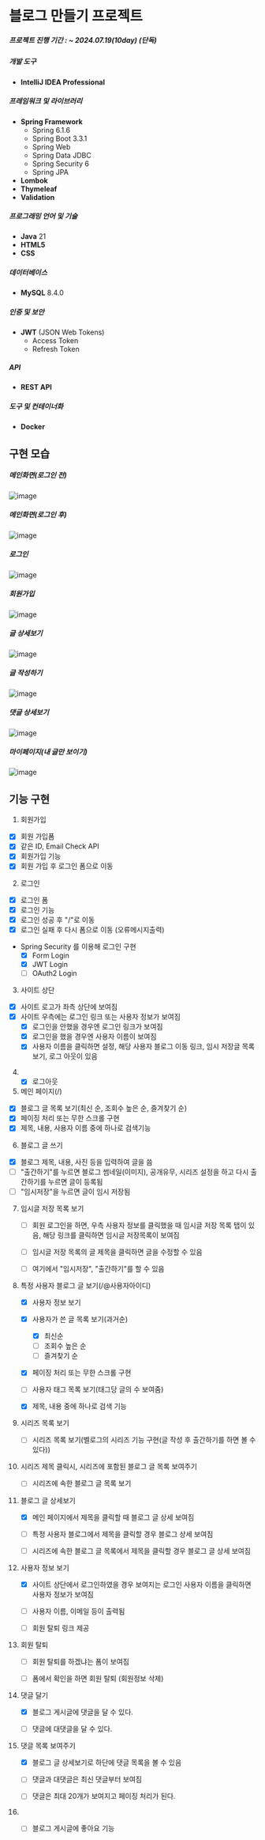 # 블로그 만들기  프로젝트
##### 프로젝트 진행 기간 : ~ 2024.07.19(10day) (단독)

##### 개발 도구
- **IntelliJ IDEA Professional**

##### 프레임워크 및 라이브러리
- **Spring Framework**
  - Spring 6.1.6
  - Spring Boot 3.3.1
  - Spring Web
  - Spring Data JDBC
  - Spring Security 6
  - Spring JPA
- **Lombok**
- **Thymeleaf**
- **Validation**

##### 프로그래밍 언어 및 기술
- **Java** 21
- **HTML5**
- **CSS**

##### 데이터베이스
- **MySQL** 8.4.0

##### 인증 및 보안
- **JWT** (JSON Web Tokens)
  - Access Token
  - Refresh Token

##### API
- **REST API**

##### 도구 및 컨테이너화
- **Docker**



## 구현 모습 
##### 메인화면(로그인 전)
![image](https://github.com/user-attachments/assets/8fb62ca0-3b2f-4b03-a2ea-08eda29623f9)

##### 메인화면(로그인 후)
![image](https://github.com/user-attachments/assets/5b8bab86-565f-4aa7-93ed-66f6e9d5cff9)

##### 로그인
![image](https://github.com/user-attachments/assets/1e751df1-eb38-4ecf-9c79-7cbb4823f2a7)

##### 회원가입
![image](https://github.com/user-attachments/assets/b09fc457-60af-4395-bacb-4bd8688a0d55)

##### 글 상세보기
![image](https://github.com/user-attachments/assets/09bdd88a-3ad1-4ade-9421-d5c2970511dd)

##### 글 작성하기
![image](https://github.com/user-attachments/assets/b9fec515-7856-455d-ac29-667adaf90a9a)

##### 댓글 상세보기
![image](https://github.com/user-attachments/assets/de05c6d9-ec22-42d4-9ba2-ad621bd485f0)

##### 마이페이지(내 글만 보이기)
![image](https://github.com/user-attachments/assets/fa2e9299-605e-4987-a833-1fc205d68e11)


## 기능 구현
1. 회원가입  
  - [x] 회원 가입폼
  - [x] 같은 ID, Email Check API
  - [x] 회원가입 기능
  - [x] 회원 가입 후 로그인 폼으로 이동
2. 로그인
  - [x] 로그인 폼
  - [x] 로그인 기능
  - [x] 로그인 성공 후 "/"로 이동
  - [x] 로그인 실패 후 다시 폼으로 이동 (오류메시지출력)
  - Spring Security 를 이용해 로그인 구현
    - [x] Form Login
    - [x] JWT Login
    - [ ] OAuth2 Login
3. 사이트 상단
  - [x] 사이트 로고가 좌측 상단에 보여짐
  - [x] 사이트 우측에는 로그인 링크 또는 사용자 정보가 보여짐
    - [x] 로그인을 안했을 경우엔 로그인 링크가 보여짐
    - [x] 로그인을 했을 경우엔 사용자 이름이 보여짐
    - [x] 사용자 이름을 클릭하면 설정, 해당 사용자 블로그 이동 링크, 임시 저장글 목록 보기, 로그 아웃이 있음
4. -[x] 로그아웃
5. 메인 페이지(/)
  - [x] 블로그 글 목록 보기(최신 순, 조회수 높은 순, 즐겨찾기 순)
  - [x] 페이징 처리 또는 무한 스크롤 구현
  - [x] 제목, 내용, 사용자 이름 중에 하나로 검색기능
6. 블로그 글 쓰기
  - [x] 블로그 제목, 내용, 사진 등을 입력하여 글을 씀
  - [ ] "출간하기"를 누르면 블로그 썸네일(이미지), 공개유무, 시리즈 설정을 하고 다시 출간하기를 누르면 글이 등록됨
  - [ ] "임시저장"을 누르면 글이 임시 저장됨
7. 임시글 저장 목록 보기
   - [ ] 회원 로그인을 하면, 우측 사용자 정보를 클릭했을 때 임시글 저장 목록 탭이 있음, 해당 링크를 클릭하면 임시글 저장목록이 보여짐
   - [ ] 임시글 저장 목록의 글 제목을 클릭하면 글을 수정할 수 있음
   - [ ] 여기에서 "임시저장", "출간하기"를 할 수 있음  

  
8. 특정 사용자 블로그 글 보기(/@사용자아이디)
   - [x] 사용자 정보 보기
   - [x] 사용자가 쓴 글 목록 보기(과거순)
     - [x] 최신순
     - [ ] 조회수 높은 순
     - [ ] 즐겨찾기 순
   - [x] 페이징 처리 또는 무한 스크롤 구현
   - [ ] 사용자 태그 목록 보기(태그당 글의 수 보여줌)
   - [x] 제목, 내용 중에 하나로 검색 기능


9. 시리즈 목록 보기
   - [ ] 시리즈 목록 보기(벨로그의 시리즈 기능 구현(글 작성 후 출간하기를 하면 볼 수 있다))


10. 시리즈 제목 클릭시, 시리즈에 포함된 블로그 글 목록 보여주기
    - [ ] 시리즈에 속한 블로그 글 목록 보기


11. 블로그 글 상세보기
    - [x] 메인 페이지에서 제목을 클릭할 때 블로그 글 상세 보여짐
    - [ ] 특정 사용자 블로그에서 제목을 클릭할 경우 블로그 상세 보여짐
    - [ ] 시리즈에 속한 블로그 글 목록에서 제목을 클릭할 경우 블로그 글 상세 보여짐


12. 사용자 정보 보기
    - [x] 사이트 상단에서 로그인하였을 경우 보여지는 로그인 사용자 이름을 클릭하면 사용자 정보가 보여짐
    - [ ] 사용자 이름, 이메일 등이 출력됨
    - [ ] 회원 탈퇴 링크 제공


13. 회원 탈퇴
    - [ ] 회원 탈퇴를 하겠냐는 폼이 보여짐
    - [ ] 폼에서 확인을 하면 회원 탈퇴 (회원정보 삭제)


14. 댓글 달기
    - [x] 블로그 게시글에 댓글을 달 수 있다.
    - [ ] 댓글에 대댓글을 달 수 있다.


15. 댓글 목록 보여주기
    - [x] 블로그 글 상세보기로 하단에 댓글 목록을 볼 수 있음
    - [ ] 댓글과 대댓글은 최신 댓글부터 보여짐
    - [ ] 댓글은 최대 20개가 보여지고 페이징 처리가 된다.


16. -[ ] 블로그 게시글에 좋아요 기능

